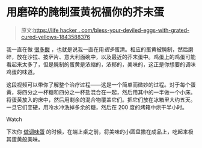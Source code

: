 # 用磨碎的腌制蛋黄祝福你的芥末蛋

> 原文:[https://life hacker . com/bless-your-deviled-eggs-with-grated-cured-yellows-1843588376](https://lifehacker.com/bless-your-deviled-eggs-with-grated-cured-yolks-1843588376)

我一直在做 [很多酸](https://skillet.lifehacker.com/make-a-big-batch-of-sours-in-your-blender-1843565201) ，也就是说我一直在用*很多*蛋清。相应的蛋黄被腌制，然后磨碎，放在沙拉、披萨片、意大利面碗中，以及最近的芥末蛋中。鸡蛋上的鸡蛋可能看起来太多了，但是腌制的蛋黄是浓缩的，浓郁的，美味的，这正是你想要的调味鸡蛋的味道。

这段视频可以带你了解整个治疗过程——这是一个简单而微妙的过程。对于每个蛋黄，将四分之一杯糖和四分之一杯盐混合在一起，然后用其中的一半做一个小床。将蛋黄放入的床中，然后用剩余的混合物覆盖它们。把它们放在冰箱里大约五天。一旦它们变硬，用冷水冲洗掉多余的糖，然后在 200 度的烤箱中烘干半小时。

Watch

下次你 [做调味蛋](https://skillet.lifehacker.com/how-to-make-perfect-deviled-eggs-1821471027) 的时候，在端上桌之前，将美味的小圆盘撒在成品上，吃起来极其蛋黄般美味。